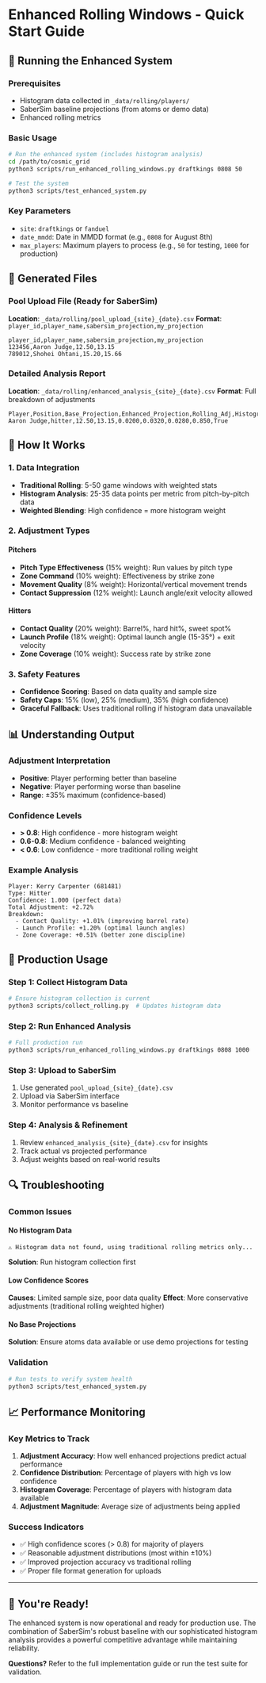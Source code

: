 # Enhanced Rolling Windows - Quick Start Guide

## 🚀 Running the Enhanced System

### Prerequisites
- Histogram data collected in `_data/rolling/players/`
- SaberSim baseline projections (from atoms or demo data)
- Enhanced rolling metrics

### Basic Usage

```bash
# Run the enhanced system (includes histogram analysis)
cd /path/to/cosmic_grid
python3 scripts/run_enhanced_rolling_windows.py draftkings 0808 50

# Test the system
python3 scripts/test_enhanced_system.py
```

### Key Parameters
- `site`: `draftkings` or `fanduel`
- `date_mmdd`: Date in MMDD format (e.g., `0808` for August 8th)
- `max_players`: Maximum players to process (e.g., `50` for testing, `1000` for production)

## 📁 Generated Files

### Pool Upload File (Ready for SaberSim)
**Location**: `_data/rolling/pool_upload_{site}_{date}.csv`
**Format**: `player_id,player_name,sabersim_projection,my_projection`
```csv
player_id,player_name,sabersim_projection,my_projection
123456,Aaron Judge,12.50,13.15
789012,Shohei Ohtani,15.20,15.66
```

### Detailed Analysis Report
**Location**: `_data/rolling/enhanced_analysis_{site}_{date}.csv`
**Format**: Full breakdown of adjustments
```csv
Player,Position,Base_Projection,Enhanced_Projection,Rolling_Adj,Histogram_Adj,Combined_Adj,Confidence,Histogram_Available
Aaron Judge,hitter,12.50,13.15,0.0200,0.0320,0.0280,0.850,True
```

## 🔧 How It Works

### 1. Data Integration
- **Traditional Rolling**: 5-50 game windows with weighted stats
- **Histogram Analysis**: 25-35 data points per metric from pitch-by-pitch data
- **Weighted Blending**: High confidence = more histogram weight

### 2. Adjustment Types

#### Pitchers
- **Pitch Type Effectiveness** (15% weight): Run values by pitch type
- **Zone Command** (10% weight): Effectiveness by strike zone
- **Movement Quality** (8% weight): Horizontal/vertical movement trends
- **Contact Suppression** (12% weight): Launch angle/exit velocity allowed

#### Hitters
- **Contact Quality** (20% weight): Barrel%, hard hit%, sweet spot%
- **Launch Profile** (18% weight): Optimal launch angle (15-35°) + exit velocity
- **Zone Coverage** (10% weight): Success rate by strike zone

### 3. Safety Features
- **Confidence Scoring**: Based on data quality and sample size
- **Safety Caps**: 15% (low), 25% (medium), 35% (high confidence)
- **Graceful Fallback**: Uses traditional rolling if histogram data unavailable

## 📊 Understanding Output

### Adjustment Interpretation
- **Positive**: Player performing better than baseline
- **Negative**: Player performing worse than baseline
- **Range**: ±35% maximum (confidence-based)

### Confidence Levels
- **> 0.8**: High confidence - more histogram weight
- **0.6-0.8**: Medium confidence - balanced weighting
- **< 0.6**: Low confidence - more traditional rolling weight

### Example Analysis
```
Player: Kerry Carpenter (681481)
Type: Hitter
Confidence: 1.000 (perfect data)
Total Adjustment: +2.72%
Breakdown:
  - Contact Quality: +1.01% (improving barrel rate)
  - Launch Profile: +1.20% (optimal launch angles)
  - Zone Coverage: +0.51% (better zone discipline)
```

## 🎯 Production Usage

### Step 1: Collect Histogram Data
```bash
# Ensure histogram collection is current
python3 scripts/collect_rolling.py  # Updates histogram data
```

### Step 2: Run Enhanced Analysis
```bash
# Full production run
python3 scripts/run_enhanced_rolling_windows.py draftkings 0808 1000
```

### Step 3: Upload to SaberSim
1. Use generated `pool_upload_{site}_{date}.csv`
2. Upload via SaberSim interface
3. Monitor performance vs baseline

### Step 4: Analysis & Refinement
1. Review `enhanced_analysis_{site}_{date}.csv` for insights
2. Track actual vs projected performance
3. Adjust weights based on real-world results

## 🔍 Troubleshooting

### Common Issues

#### No Histogram Data
```
⚠️ Histogram data not found, using traditional rolling metrics only...
```
**Solution**: Run histogram collection first

#### Low Confidence Scores
**Causes**: Limited sample size, poor data quality
**Effect**: More conservative adjustments (traditional rolling weighted higher)

#### No Base Projections
**Solution**: Ensure atoms data available or use demo projections for testing

### Validation
```bash
# Run tests to verify system health
python3 scripts/test_enhanced_system.py
```

## 📈 Performance Monitoring

### Key Metrics to Track
1. **Adjustment Accuracy**: How well enhanced projections predict actual performance
2. **Confidence Distribution**: Percentage of players with high vs low confidence
3. **Histogram Coverage**: Percentage of players with histogram data available
4. **Adjustment Magnitude**: Average size of adjustments being applied

### Success Indicators
- ✅ High confidence scores (> 0.8) for majority of players
- ✅ Reasonable adjustment distributions (most within ±10%)
- ✅ Improved projection accuracy vs traditional rolling
- ✅ Proper file format generation for uploads

---

## 🎉 You're Ready!

The enhanced system is now operational and ready for production use. The combination of SaberSim's robust baseline with our sophisticated histogram analysis provides a powerful competitive advantage while maintaining reliability.

**Questions?** Refer to the full implementation guide or run the test suite for validation.